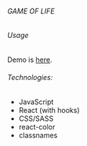 ###### GAME OF LIFE
###### Usage
Demo is [here](https://yelyzaveta-kuzmina.github.io/game-of-life/).
###### Technologies:
  - JavaScript
  - React (with hooks)
  - CSS/SASS
  - react-color
  - classnames
